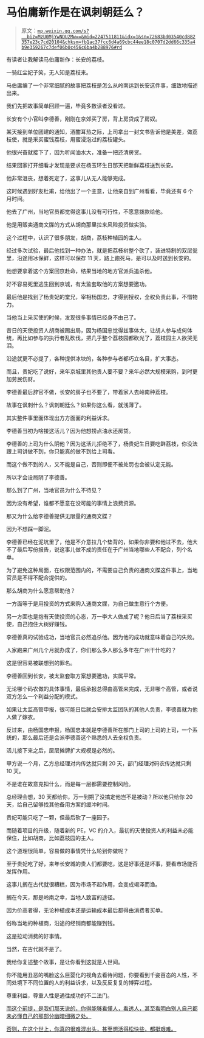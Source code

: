 # 马伯庸新作是在讽刺朝廷么？

> 原文：[`mp.weixin.qq.com/s?__biz=MzU0MjYwNDU2Mw==&mid=2247511811&idx=1&sn=72683bd03540cd882357e23c7cd20104&chksm=fb1ac37fcc6d4a69cbc44ee18c0707d2dd66c335a4b9e359267c7def06b0c456c6ba4b288976#rd`](http://mp.weixin.qq.com/s?__biz=MzU0MjYwNDU2Mw==&mid=2247511811&idx=1&sn=72683bd03540cd882357e23c7cd20104&chksm=fb1ac37fcc6d4a69cbc44ee18c0707d2dd66c335a4b9e359267c7def06b0c456c6ba4b288976#rd)

有读者让我解读马伯庸新作：长安的荔枝。

一骑红尘妃子笑，无人知是荔枝来。

马伯庸编了一个非常细腻的故事把荔枝是怎么从岭南运到长安这件事，细致地描述出来。

我们先把故事简单回顾一遍，毕竟多数读者没看过。

长安有个小官叫李德善，刚刚在京郊买了房，背上房贷成了房奴。

某天接到单位团建的通知，酒酣耳热之际，上司拿出一封文书告诉他是美差，做荔枝使，就是采买蜜饯荔枝，用蜜浸泡过的荔枝罐头。

他很兴奋就接下了，因为听闻油水大，准备一把还清房贷。

结果回家打开细看才发现是要求在杨玉环生日那天把新鲜荔枝送到长安。

他非常沮丧，想着死定了，这事儿从无人能够完成。

这时候遇到好友杜甫，给他出了一个主意，让他亲自到广州看看，毕竟还有 6 个月时间。

他去了广州，当地官员都觉得这事儿没有可行性，不愿意拨款给他。

他是用贩卖通商文牒的方式从胡商那里拉来风险投资做实验。

这个过程中，认识了很多朋友，胡商，荔枝种植园的主人。

经过多次试验，最后他找到一种办法，就是把荔枝树整个砍了，装进特制的双层瓮里，沿途用冰保鲜，这样可以保存 11 天，路上跑死马，是可以及时送到长安的。

他想要拿着这个方案回京赴命，结果当地的地方官派兵追杀他。

好不容易死里逃生回到京城，有太监套取他的方案想要邀功。

最后他是找到了杨贵妃的堂兄，宰相杨国忠，才得到授权，全权负责此事，不惜物力。

当他当上采买使的时候，发现很多事情已经身不由己了。

昔日的天使投资人胡商被踢出局，因为杨国忠觉得兹事体大，让胡人参与成何体统，再比如参与的执行者乱砍伐，把几乎整个荔枝园都砍光了，荔枝园主人欲哭无泪。

沿途就更不必提了，各种提供冰块的，各种参与者都巧立名目，扩大事态。

而且，贵妃吃了说好，来年京城里其他贵人要不要？来年必然大规模采购，到时更加劳民伤财。

李德善最后辞官不做，长安的房子也不要了，带着家人去岭南种荔枝。

故事在讽刺什么？讽刺朝廷么？如果你这么看，就浅薄了。

其实整件事里面体现出方方面面的利益诉求。

李德善当初为啥接这活儿？因为他想捞点油水还房贷。

李德善的上司为什么阴他？因为这活儿拒绝不了，杨贵妃生日要吃鲜荔枝，你没法跟上司讲做不到，你只能真的做不到给上司看。

而这个做不到的人，又不能是自己，否则即便不被处罚也会被认定无能。

所以才会设局阴了李德善。

那么到了广州，当地官员为什么不待见？

因为没有希望，谁都不愿意在没可能的事情上浪费资源。

那又为什么给李德善提供无限量的通商文牒？

因为不想踩一脚泥。

李德善已经在泥坑里了，他是不介意拉几个垫背的，如果你非要和他过不去，他大不了最后写份报告，说这事儿做不成的责任在于广州当地哪些人不配合，列个名单。

为了避免这种局面，在权限范围内的，不需要自己负责的通商文牒这件事上，当地官员是不得不配合提供的。

那么胡商为什么愿意帮助他？

一方面等于是用投资的方式来购入通商文牒，为自己做生意行个方便。

另一方面也是抱有天使投资的心态，万一李大人做成了呢？他日后当了荔枝采买使，自己抱住大树好赚钱。

李德善真的试验成功，当地官员必然追杀他。因为他的成功就意味着自己的失败。

人家跑来广州几个月就办成了，你们那么多人那么多年在广州干什吃的？

这是很容易被联想到的罪名。

李德善回到长安，被太监套取方案想要邀功，实属平常。

无论哪个码农做的具体事情，最后承报总得由高管来完成，无非哪个高管，或者说双方怎么一个利益分配的模式。

如果让太监高管申报，很可能日后就会安排太监团队的其他人负责，李德善就为他人做了嫁衣。

反过来，由杨国忠申报，杨国忠本就是李德善所在部门上司的上司的上司，一个系统的，那么最后还是会派李德善这个熟悉的人去全权负责。

活儿接下来之后，层层摊牌扩大规模是必然的。

甲方说一个月，乙方总经理对内传达就只剩 20 天，部门经理对码农传达就只剩 10 天。

不是谁在故意克扣什么，而是每一层都需要控制风险。

总经理会想，30 天都给你，万一到期了没搞定他岂不是被动？所以他只给你 20 天，给自己留够找其他备用方案的缓冲时间。

贵妃可能只吃了一颗，但最后砍了一座园子。

而随着项目的升级，随着新的 PE，VC 的介入，最初的天使投资人的利益未必能保住，比如胡商，比如荔枝园的主人。

这个道理很简单，容易做的事情凭什么轮到你做呢？

至于贵妃吃了好，来年长安城的贵人们都要吃，这是好事还是坏事，要看市场能否发挥作用。

这事儿搁在古代就很糟糕，因为市场不起作用，会变成竭泽而渔。

搁在今天，那是岭南之幸，当地人致富的途径。

因为价高者得，无论种植成本还是运输成本最后都得由消费者买单。

俗称当地的种植商，沿途的经销商都能赚到钱。

这是拉动消费的好事情。

当然，在古代就不是了。

我给你复述整个故事，是让你看到这就是人世间。

你不能用丑恶的嘴脸这么巨婴化的视角去看待问题，你要看到千姿百态的人性，不同处境下不同位置的人的利益诉求，以及反反复复的博弈过程。

尊重利益，尊重人性是通往成功的不二法门。

[而这个前提，是我们那天说的，你得能够看懂人，看透人，甚至看明白别人自己都未必懂自己的那部分幽暗细微之处。](http://mp.weixin.qq.com/s?__biz=Mzg4MTg2MzU3Mg==&mid=2247484183&idx=1&sn=a477645776359cd8f5a6314109ed557d&chksm=cf5e3decf829b4fa5f59b5c99e6be6740aaf3503794b13ee26670c3520978cfaebfd7528ac8f&scene=21#wechat_redirect)

[否则，在这个世上，你真的很难混出头，甚至想活得松快些，都挺艰难。](http://mp.weixin.qq.com/s?__biz=Mzg4MTg2MzU3Mg==&mid=2247484183&idx=1&sn=a477645776359cd8f5a6314109ed557d&chksm=cf5e3decf829b4fa5f59b5c99e6be6740aaf3503794b13ee26670c3520978cfaebfd7528ac8f&scene=21#wechat_redirect)